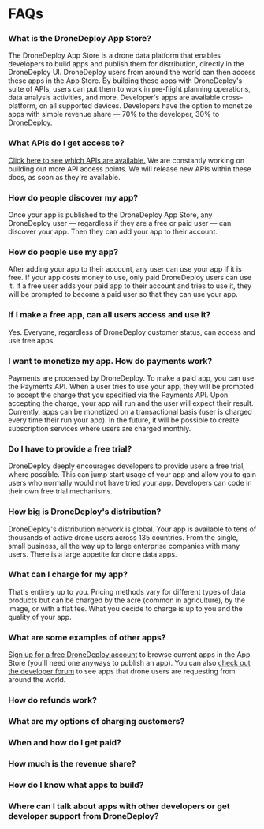 # FAQs


### What is the DroneDeploy App Store?
The DroneDeploy App Store is a drone data platform that enables developers to build apps and publish them for distribution, directly in the DroneDeploy UI. DroneDeploy users from around the world can then access these apps in the App Store. By building these apps with DroneDeploy's suite of APIs, users can put them to work in pre-flight planning operations, data analysis activities, and more. Developer's apps are available cross-platform, on all supported devices. Developers have the option to monetize apps with simple revenue share — 70% to the developer, 30% to DroneDeploy.

### What APIs do I get access to?
[Click here to see which APIs are available.](https://dronedeploy.gitbooks.io/dronedeploy-apps/content/api-overview.html) We are constantly working on building out more API access points. We will release new APIs within these docs, as soon as they're available.

### How do people discover my app?
Once your app is published to the DroneDeploy App Store, any DroneDeploy user — regardless if they are a free or paid user — can discover your app. Then they can add your app to their account.

### How do people use my app?
After adding your app to their account, any user can use your app if it is free. If your app costs money to use, only paid DroneDeploy users can use it. If a free user adds your paid app to their account and tries to use it, they will be prompted to become a paid user so that they can use your app.

### If I make a free app, can all users access and use it?
Yes. Everyone, regardless of DroneDeploy customer status, can access and use free apps.

### I want to monetize my app. How do payments work?
Payments are processed by DroneDeploy. To make a paid app, you can use the Payments API. When a user tries to use your app, they will be prompted to accept the charge that you specified via the Payments API. Upon accepting the charge, your app will run and the user will expect their result. Currently, apps can be monetized on a transactional basis (user is charged every time their run your app). In the future, it will be possible to create subscription services where users are charged monthly.

### Do I have to provide a free trial?
DroneDeploy deeply encourages developers to provide users a free trial, where possible. This can jump start usage of your app and allow you to gain users who normally would not have tried your app. Developers can code in their own free trial mechanisms.


### How big is DroneDeploy's distribution?
DroneDeploy's distribution network is global. Your app is available to tens of thousands of active drone users across 135 countries. From the single, small business, all the way up to large enterprise companies with many users. There is a large appetite for drone data apps.


### What can I charge for my app?
That's entirely up to you. Pricing methods vary for different types of data products but can be charged by the acre (common in agriculture), by the image, or with a flat fee. What you decide to charge is up to you and the quality of your app.


### What are some examples of other apps?
[Sign up for a free DroneDeploy account](https://dronedeploy.com/signup.html) to browse current apps in the App Store (you'll need one anyways to publish an app). You can also [check out the developer forum](http://forum.dronedeploy.com/) to see apps that drone users are requesting from around the world.


### How do refunds work?



### What are my options of charging customers?



### When and how do I get paid?



### How much is the revenue share?



### How do I know what apps to build?



### Where can I talk about apps with other developers or get developer support from DroneDeploy?

